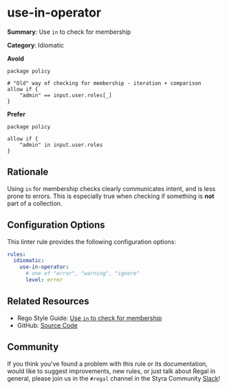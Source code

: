 # use-in-operator

**Summary**: Use `in` to check for membership

**Category**: Idiomatic

**Avoid**
```rego
package policy

# "Old" way of checking for membership - iteration + comparison
allow if {
    "admin" == input.user.roles[_]
}
```

**Prefer**
```rego
package policy

allow if {
    "admin" in input.user.roles
}
```

## Rationale

Using `in` for membership checks clearly communicates intent, and is less prone to errors. This is especially true when
checking if something is **not** part of a collection.

## Configuration Options

This linter rule provides the following configuration options:

```yaml
rules:
  idiomatic:
    use-in-operator:
      # one of "error", "warning", "ignore"
      level: error
```

## Related Resources

- Rego Style Guide: [Use `in` to check for membership](https://github.com/StyraInc/rego-style-guide#use-in-to-check-for-membership)
- GitHub: [Source Code](https://github.com/open-policy-agent/regal/blob/main/bundle/regal/rules/idiomatic/use-in-operator/use_in_operator.rego)

## Community

If you think you've found a problem with this rule or its documentation, would like to suggest improvements, new rules,
or just talk about Regal in general, please join us in the `#regal` channel in the Styra Community
[Slack](https://inviter.co/styra)!
